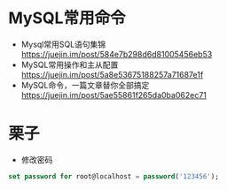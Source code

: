# MySQL常用命令

- Mysql常用SQL语句集锦 <https://juejin.im/post/584e7b298d6d81005456eb53>
- MySQL常用操作和主从配置 <https://juejin.im/post/5a8e53675188257a71687e1f>
- MySQL命令，一篇文章替你全部搞定 https://juejin.im/post/5ae55861f265da0ba062ec71

# 栗子

- 修改密码

```sql
set password for root@localhost = password('123456');
```
